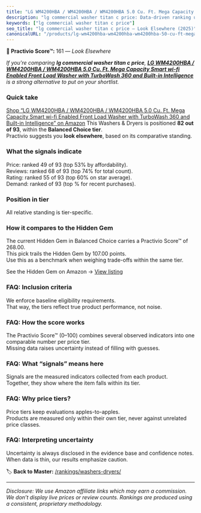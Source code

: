 ```yaml
---
title: "LG WM4200HBA / WM4200HBA / WM4200HBA 5.0 Cu. Ft. Mega Capacity Smart wi-fi Enabled Front Load Washer with TurboWash 360 and Built-in Intelligence"
description: "lg commercial washer titan c price: Data-driven ranking using the Practivio Score™. Positioned by quality, value, demand, findability, momentum."
keywords: ["lg commercial washer titan c price"]
seo_title: "lg commercial washer titan c price — Look Elsewhere (2025)"
canonicalURL: "/products/lg-wm4200hba-wm4200hba-wm4200hba-50-cu-ft-mega-capacity-smart-wi-fi-enabled-front-load-washer-with-turbowash-360-and-built-in-intelligence-B08PMDPZP2/"
---
```


**🚫 Practivio Score™:** 161 — _Look Elsewhere_


*If you're comparing **lg commercial washer titan c price**, **[LG WM4200HBA / WM4200HBA / WM4200HBA 5.0 Cu. Ft. Mega Capacity Smart wi-fi Enabled Front Load Washer with TurboWash 360 and Built-in Intelligence](https://www.amazon.com/dp/B08PMDPZP2?tag=practivio-20)** is a strong alternative to put on your shortlist.*
### Quick take
[Shop “LG WM4200HBA / WM4200HBA / WM4200HBA 5.0 Cu. Ft. Mega Capacity Smart wi-fi Enabled Front Load Washer with TurboWash 360 and Built-in Intelligence” on Amazon](https://www.amazon.com/dp/B08PMDPZP2?tag=practivio-20)
This Washers & Dryers is positioned **82 out of 93**, within the **Balanced Choice tier**.  
Practivio suggests you **look elsewhere**, based on its comparative standing.

### What the signals indicate
Price: ranked 49 of 93 (top 53% by affordability).  
Reviews: ranked 68 of 93 (top 74% for total count).  
Rating: ranked 55 of 93 (top 60% on star average).  
Demand: ranked  of 93 (top % for recent purchases).

### Position in tier
All relative standing is tier-specific.

### How it compares to the Hidden Gem
The current Hidden Gem in Balanced Choice carries a Practivio Score™ of 268.00.  
This pick trails the Hidden Gem by 107.00 points.  
Use this as a benchmark when weighing trade-offs within the same tier.  

See the Hidden Gem on Amazon → [View listing](https://www.amazon.com/dp/B097H2FVNZ?tag=practivio-20)

### FAQ: Inclusion criteria
We enforce baseline eligibility requirements.  
That way, the tiers reflect true product performance, not noise.

### FAQ: How the score works
The Practivio Score™ (0–100) combines several observed indicators into one comparable number per price tier.  
Missing data raises uncertainty instead of filling with guesses.

### FAQ: What “signals” means here
Signals are the measured indicators collected from each product.  
Together, they show where the item falls within its tier.

### FAQ: Why price tiers?
Price tiers keep evaluations apples-to-apples.  
Products are measured only within their own tier, never against unrelated price classes.

### FAQ: Interpreting uncertainty
Uncertainty is always disclosed in the evidence base and confidence notes.  
When data is thin, our results emphasize caution.


🏷️ **Back to Master:** [/rankings/washers-dryers/](/rankings/washers-dryers/)

---
_Disclosure: We use Amazon affiliate links which may earn a commission. We don’t display live prices or review counts. Rankings are produced using a consistent, proprietary methodology._

